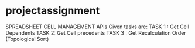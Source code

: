 # projectassignment


SPREADSHEET CELL MANAGEMENT APIs
Given tasks are:
TASK 1 : Get Cell Dependents
TASK 2: Get Cell precedents
TASK 3 : Get Recalculation Order (Topological Sort)


